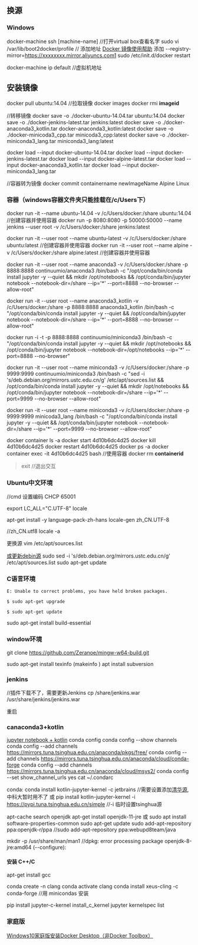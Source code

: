 ## 换源

### Windows
docker-machine ssh [machine-name]           //打开virtual box查看名字
sudo vi /var/lib/boot2docker/profile          // 添加地址 [Docker 镜像使用帮助](https://lug.ustc.edu.cn/wiki/mirrors/help/docker)
添加 --registry-mirror=https://xxxxxxxx.mirror.aliyuncs.com1
sudo /etc/init.d/docker restart

docker-machine ip default //虚拟机地址


## 安装镜像
docker pull ubuntu:14.04 //拉取镜像
docker images 
docker rmi **imageid**

 
//转移镜像
docker save -o ./docker-ubuntu-14.04.tar ubuntu:14.04
docker save -o ./docker-jenkins-latest.tar jenkins:latest
docker save -o ./docker-anaconda3_kotlin.tar docker-anaconda3_kotlin:latest
docker save -o ./docker-minicoda3_cpp.tar minicoda3_cpp:latest
docker save -o ./docker-miniconda3_lang.tar miniconda3_lang:latest

docker load --input docker-ubuntu-14.04.tar
docker load --input docker-jenkins-latest.tar
docker load --input docker-alpine-latest.tar
docker load --input docker-anaconda3_kotlin.tar 
docker load --input docker-miniconda3_lang.tar 

//容器转为镜像
docker commit containername newImageName
Alpine Linux
### 容器（windows容器文件夹只能挂载在/c/Users下）
docker run -it  --name ubuntu-14.04 -v /c/Users/docker:/share ubuntu:14.04  //创建容器并使用容器
docker run -p 8080:8080 -p 50000:50000 --name jenkins --user root -v /c/Users/docker:/share jenkins:latest

docker run -it --user root --name ubuntu-latest -v /c/Users/docker:/share ubuntu:latest  //创建容器并使用容器
docker run -it --user root --name alpine -v /c/Users/docker:/share alpine:latest  //创建容器并使用容器

docker run -it --user root --name anaconda3 -v /c/Users/docker:/share  -p 8888:8888 continuumio/anaconda3 /bin/bash -c "/opt/conda/bin/conda install jupyter -y --quiet && mkdir /opt/notebooks && /opt/conda/bin/jupyter notebook --notebook-dir=/share --ip='*' --port=8888 --no-browser --allow-root"

docker run -it --user root --name anaconda3_kotlin -v /c/Users/docker:/share  -p 8888:8888 anaconda3_kotlin /bin/bash -c "/opt/conda/bin/conda install jupyter -y --quiet   && /opt/conda/bin/jupyter notebook --notebook-dir=/share --ip='*' --port=8888 --no-browser --allow-root"

docker run -i -t -p 8888:8888 continuumio/miniconda3 /bin/bash -c "/opt/conda/bin/conda install jupyter -y --quiet && mkdir /opt/notebooks && /opt/conda/bin/jupyter notebook --notebook-dir=/opt/notebooks --ip='*' --port=8888 --no-browser"

docker run -it --user root --name miniconda3 -v /c/Users/docker:/share  -p 9999:9999 continuumio/miniconda3 /bin/bash -c "sed -i 's/deb.debian.org/mirrors.ustc.edu.cn/g' /etc/apt/sources.list && /opt/conda/bin/conda install jupyter -y --quiet && mkdir /opt/notebooks && /opt/conda/bin/jupyter notebook --notebook-dir=/share --ip='*' --port=9999 --no-browser --allow-root"

docker run -it --user root --name miniconda3 -v /c/Users/docker:/share  -p 9999:9999 minicoda3_lang /bin/bash -c "/opt/conda/bin/conda install jupyter -y --quiet   && /opt/conda/bin/jupyter notebook --notebook-dir=/share --ip='*' --port=9999 --no-browser --allow-root"


docker container ls -a
docker start 4d10b6dc4d25
docker kill  4d10b6dc4d25
docker restart 4d10b6dc4d25
docker ps -a
docker container exec -it 4d10b6dc4d25 bash //使用容器
docker rm **containerid**
>exit //退出交互

### Ubuntu中文环境
//cmd 设置编码
CHCP 65001


export LC_ALL="C.UTF-8"
locale

apt-get install -y language-pack-zh-hans
locale-gen zh_CN.UTF-8

//zh_CN.utf8
locale -a

更换源
vim /etc/apt/sources.list


[或更新debin源](http://mirrors.ustc.edu.cn/help/debian.html)
sudo sed -i 's/deb.debian.org/mirrors.ustc.edu.cn/g' /etc/apt/sources.list
sudo apt-get update
### C语言环境
``` 
E: Unable to correct problems, you have held broken packages.

$ sudo apt-get upgrade

$ sudo apt-get update
```

sudo apt-get install build-essential



### window环境
git clone https://github.com/Zeranoe/mingw-w64-build.git

sudo apt-get install texinfo (makeinfo )
apt install subversion

### jenkins
//插件下载不了，需要更新Jenkins
cp /share/jenkins.war /usr/share/jenkins/jenkins.war

重启

### canaconda3+kotlin
[jupyter notebook + kotlin](https://blog.jetbrains.com/kotlin/2020/05/kotlin-kernel-for-jupyter-notebook-v0-8/?_ga=2.246012621.813816282.1590907491-895964087.1587827860)
 conda config
 conda config --show channels
 conda config --add channels https://mirrors.tuna.tsinghua.edu.cn/anaconda/pkgs/free/
conda config --add channels https://mirrors.tuna.tsinghua.edu.cn/anaconda/cloud/conda-forge 
conda config --add channels https://mirrors.tuna.tsinghua.edu.cn/anaconda/cloud/msys2/ 
conda config --set show_channel_urls yes
cat ~/.condarc

conda: conda install kotlin-jupyter-kernel -c jetbrains //需要设置添加[清华源](https://mirrors.tuna.tsinghua.edu.cn/help/anaconda/),中科大暂时用不了
或
pip install kotlin-jupyter-kernel -i https://pypi.tuna.tsinghua.edu.cn/simple //-i 临时设置tsinghua源

apt-cache search openjdk
apt-get install openjdk-11-jre
或
sudo apt install software-properties-common
sudo apt-get update
sudo add-apt-repository ppa:openjdk-r/ppa //sudo add-apt-repository ppa:webupd8team/java

mkdir -p /usr/share/man/man1 //dpkg: error processing package openjdk-8-jre:amd64 (--configure):


#### 安装 C++/C
apt-get install gcc

conda create -n clang
conda activate clang
conda install xeus-cling -c conda-forge //用 minicondas 安装

pip install jupyter-c-kernel
install_c_kernel
jupyter kernelspec list


### 家庭版
[Windows10家庭版安装Docker Desktop（非Docker Toolbox）](https://www.jianshu.com/p/1329954aa329)
